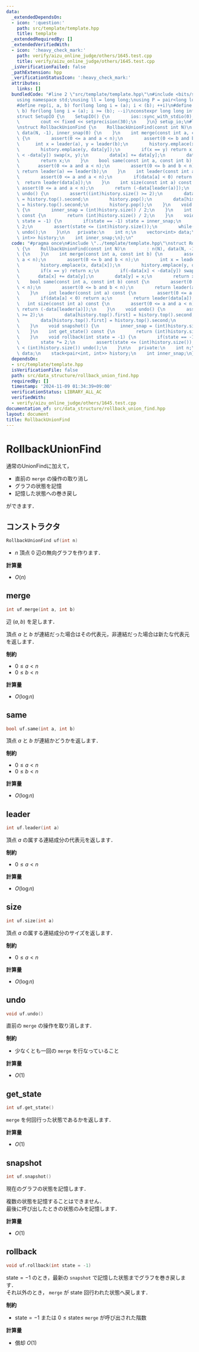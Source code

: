 ```yaml
---
data:
  _extendedDependsOn:
  - icon: ':question:'
    path: src/template/template.hpp
    title: template
  _extendedRequiredBy: []
  _extendedVerifiedWith:
  - icon: ':heavy_check_mark:'
    path: verify/aizu_online_judge/others/1645.test.cpp
    title: verify/aizu_online_judge/others/1645.test.cpp
  _isVerificationFailed: false
  _pathExtension: hpp
  _verificationStatusIcon: ':heavy_check_mark:'
  attributes:
    links: []
  bundledCode: "#line 2 \"src/template/template.hpp\"\n#include <bits/stdc++.h>\n\
    using namespace std;\nusing ll = long long;\nusing P = pair<long long, long long>;\n\
    #define rep(i, a, b) for(long long i = (a); i < (b); ++i)\n#define rrep(i, a,\
    \ b) for(long long i = (a); i >= (b); --i)\nconstexpr long long inf = 4e18;\n\
    struct SetupIO {\n    SetupIO() {\n        ios::sync_with_stdio(0);\n        cin.tie(0);\n\
    \        cout << fixed << setprecision(30);\n    }\n} setup_io;\n#line 3 \"src/data_structure/rollback_union_find.hpp\"\
    \nstruct RollbackUnionFind {\n    RollbackUnionFind(const int N)\n        : n(N),\
    \ data(N, -1), inner_snap(0) {\n    }\n    int merge(const int a, const int b)\
    \ {\n        assert(0 <= a and a < n);\n        assert(0 <= b and b < n);\n  \
    \      int x = leader(a), y = leader(b);\n        history.emplace(x, data[x]);\n\
    \        history.emplace(y, data[y]);\n        if(x == y) return x;\n        if(-data[x]\
    \ < -data[y]) swap(x, y);\n        data[x] += data[y];\n        data[y] = x;\n\
    \        return x;\n    }\n    bool same(const int a, const int b) const {\n \
    \       assert(0 <= a and a < n);\n        assert(0 <= b and b < n);\n       \
    \ return leader(a) == leader(b);\n    }\n    int leader(const int a) const {\n\
    \        assert(0 <= a and a < n);\n        if(data[a] < 0) return a;\n      \
    \  return leader(data[a]);\n    }\n    int size(const int a) const {\n       \
    \ assert(0 <= a and a < n);\n        return (-data[leader(a)]);\n    }\n    void\
    \ undo() {\n        assert((int)history.size() >= 2);\n        data[history.top().first]\
    \ = history.top().second;\n        history.pop();\n        data[history.top().first]\
    \ = history.top().second;\n        history.pop();\n    }\n    void snapshot()\
    \ {\n        inner_snap = (int)history.size() / 2;\n    }\n    int get_state()\
    \ const {\n        return (int)history.size() / 2;\n    }\n    void rollback(int\
    \ state = -1) {\n        if(state == -1) state = inner_snap;\n        state *=\
    \ 2;\n        assert(state <= (int)history.size());\n        while(state < (int)history.size())\
    \ undo();\n    }\n\n   private:\n    int n;\n    vector<int> data;\n    stack<pair<int,\
    \ int>> history;\n    int inner_snap;\n};\n"
  code: "#pragma once\n#include \"../template/template.hpp\"\nstruct RollbackUnionFind\
    \ {\n    RollbackUnionFind(const int N)\n        : n(N), data(N, -1), inner_snap(0)\
    \ {\n    }\n    int merge(const int a, const int b) {\n        assert(0 <= a and\
    \ a < n);\n        assert(0 <= b and b < n);\n        int x = leader(a), y = leader(b);\n\
    \        history.emplace(x, data[x]);\n        history.emplace(y, data[y]);\n\
    \        if(x == y) return x;\n        if(-data[x] < -data[y]) swap(x, y);\n \
    \       data[x] += data[y];\n        data[y] = x;\n        return x;\n    }\n\
    \    bool same(const int a, const int b) const {\n        assert(0 <= a and a\
    \ < n);\n        assert(0 <= b and b < n);\n        return leader(a) == leader(b);\n\
    \    }\n    int leader(const int a) const {\n        assert(0 <= a and a < n);\n\
    \        if(data[a] < 0) return a;\n        return leader(data[a]);\n    }\n \
    \   int size(const int a) const {\n        assert(0 <= a and a < n);\n       \
    \ return (-data[leader(a)]);\n    }\n    void undo() {\n        assert((int)history.size()\
    \ >= 2);\n        data[history.top().first] = history.top().second;\n        history.pop();\n\
    \        data[history.top().first] = history.top().second;\n        history.pop();\n\
    \    }\n    void snapshot() {\n        inner_snap = (int)history.size() / 2;\n\
    \    }\n    int get_state() const {\n        return (int)history.size() / 2;\n\
    \    }\n    void rollback(int state = -1) {\n        if(state == -1) state = inner_snap;\n\
    \        state *= 2;\n        assert(state <= (int)history.size());\n        while(state\
    \ < (int)history.size()) undo();\n    }\n\n   private:\n    int n;\n    vector<int>\
    \ data;\n    stack<pair<int, int>> history;\n    int inner_snap;\n};"
  dependsOn:
  - src/template/template.hpp
  isVerificationFile: false
  path: src/data_structure/rollback_union_find.hpp
  requiredBy: []
  timestamp: '2024-11-09 01:34:39+09:00'
  verificationStatus: LIBRARY_ALL_AC
  verifiedWith:
  - verify/aizu_online_judge/others/1645.test.cpp
documentation_of: src/data_structure/rollback_union_find.hpp
layout: document
title: RollbackUnionFind
---
```


# RollbackUnionFind

通常のUnionFindに加えて，

- 直前の `merge` の操作の取り消し
- グラフの状態を記憶
- 記憶した状態への巻き戻し

ができます．

## コンストラクタ

```cpp
RollbackUnionFind uf(int n)
```

- $n$ 頂点 $0$ 辺の無向グラフを作ります．

**計算量**

- $O(n)$

## merge

```cpp
int uf.merge(int a, int b)
```

辺 $(a, b)$ を足します．

頂点 $a$ と $b$ が連結だった場合はその代表元，非連結だった場合は新たな代表元を返します．

**制約**

- $0 \leq a < n$
- $0 \leq b < n$

**計算量**

- $O(\log n)$

## same

```cpp
bool uf.same(int a, int b)
```

頂点 $a$ と $b$ が連結かどうかを返します．

**制約**

- $0 \leq a < n$
- $0 \leq b < n$

**計算量**

- $O(\log n)$

## leader

```cpp
int uf.leader(int a)
```

頂点 $a$ の属する連結成分の代表元を返します．

**制約**

- $0 \leq a < n$

**計算量**

- $O(\log n)$

## size

```cpp
int uf.size(int a)
```

頂点 $a$ の属する連結成分のサイズを返します．

**制約**

- $0 \leq a < n$

**計算量**

- $O(\log n)$

## undo

```cpp
void uf.undo()
```

直前の `merge` の操作を取り消します．

**制約**

- 少なくとも一回の `merge` を行なっていること

**計算量**

- $O(1)$

## get_state

```cpp
int uf.get_state()
```

`merge` を何回行った状態であるかを返します．

**計算量**

- $O(1)$

## snapshot

```cpp
int uf.snapshot()
```

現在のグラフの状態を記憶します．

複数の状態を記憶することはできません．<br>
最後に呼び出したときの状態のみを記憶します．

**計算量**

- $O(1)$

## rollback

```cpp
void uf.rollback(int state = -1)
```

$\mathrm{state = -1}$ のとき，最新の `snapshot` で記憶した状態までグラフを巻き戻します．<br>
それ以外のとき， `merge` が $\mathrm{state}$ 回行われた状態へ戻します．

**制約**

- $\mathrm{state = -1}$ または $0 \leq \mathrm{state} \leq$ `merge` が呼び出された階数

**計算量**

- 償却 $O(1)$
